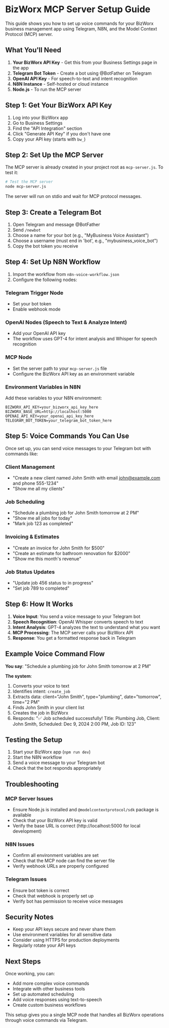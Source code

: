 # BizWorx MCP Server Setup Guide

This guide shows you how to set up voice commands for your BizWorx business management app using Telegram, N8N, and the Model Context Protocol (MCP) server.

## What You'll Need

1. **Your BizWorx API Key** - Get this from your Business Settings page in the app
2. **Telegram Bot Token** - Create a bot using @BotFather on Telegram
3. **OpenAI API Key** - For speech-to-text and intent recognition
4. **N8N Instance** - Self-hosted or cloud instance
5. **Node.js** - To run the MCP server

## Step 1: Get Your BizWorx API Key

1. Log into your BizWorx app
2. Go to Business Settings
3. Find the "API Integration" section
4. Click "Generate API Key" if you don't have one
5. Copy your API key (starts with `bw_`)

## Step 2: Set Up the MCP Server

The MCP server is already created in your project root as `mcp-server.js`. To test it:

```bash
# Test the MCP server
node mcp-server.js
```

The server will run on stdio and wait for MCP protocol messages.

## Step 3: Create a Telegram Bot

1. Open Telegram and message @BotFather
2. Send `/newbot`
3. Choose a name for your bot (e.g., "MyBusiness Voice Assistant")
4. Choose a username (must end in 'bot', e.g., "mybusiness_voice_bot")
5. Copy the bot token you receive

## Step 4: Set Up N8N Workflow

1. Import the workflow from `n8n-voice-workflow.json`
2. Configure the following nodes:

### Telegram Trigger Node
- Set your bot token
- Enable webhook mode

### OpenAI Nodes (Speech to Text & Analyze Intent)
- Add your OpenAI API key
- The workflow uses GPT-4 for intent analysis and Whisper for speech recognition

### MCP Node
- Set the server path to your `mcp-server.js` file
- Configure the BizWorx API key as an environment variable

### Environment Variables in N8N
Add these variables to your N8N environment:
```
BIZWORX_API_KEY=your_bizworx_api_key_here
BIZWORX_BASE_URL=http://localhost:5000
OPENAI_API_KEY=your_openai_api_key_here
TELEGRAM_BOT_TOKEN=your_telegram_bot_token_here
```

## Step 5: Voice Commands You Can Use

Once set up, you can send voice messages to your Telegram bot with commands like:

### Client Management
- "Create a new client named John Smith with email john@example.com and phone 555-1234"
- "Show me all my clients"

### Job Scheduling
- "Schedule a plumbing job for John Smith tomorrow at 2 PM"
- "Show me all jobs for today"
- "Mark job 123 as completed"

### Invoicing & Estimates
- "Create an invoice for John Smith for $500"
- "Create an estimate for bathroom renovation for $2000"
- "Show me this month's revenue"

### Job Status Updates
- "Update job 456 status to in progress"
- "Set job 789 to completed"

## Step 6: How It Works

1. **Voice Input**: You send a voice message to your Telegram bot
2. **Speech Recognition**: OpenAI Whisper converts speech to text
3. **Intent Analysis**: GPT-4 analyzes the text to understand what you want
4. **MCP Processing**: The MCP server calls your BizWorx API
5. **Response**: You get a formatted response back in Telegram

## Example Voice Command Flow

**You say**: "Schedule a plumbing job for John Smith tomorrow at 2 PM"

**The system**:
1. Converts your voice to text
2. Identifies intent: `create_job`
3. Extracts data: client="John Smith", type="plumbing", date="tomorrow", time="2 PM"
4. Finds John Smith in your client list
5. Creates the job in BizWorx
6. Responds: "✅ Job scheduled successfully! Title: Plumbing Job, Client: John Smith, Scheduled: Dec 9, 2024 2:00 PM, Job ID: 123"

## Testing the Setup

1. Start your BizWorx app (`npm run dev`)
2. Start the N8N workflow
3. Send a voice message to your Telegram bot
4. Check that the bot responds appropriately

## Troubleshooting

### MCP Server Issues
- Ensure Node.js is installed and `@modelcontextprotocol/sdk` package is available
- Check that your BizWorx API key is valid
- Verify the base URL is correct (http://localhost:5000 for local development)

### N8N Issues
- Confirm all environment variables are set
- Check that the MCP node can find the server file
- Verify webhook URLs are properly configured

### Telegram Issues
- Ensure bot token is correct
- Check that webhook is properly set up
- Verify bot has permission to receive voice messages

## Security Notes

- Keep your API keys secure and never share them
- Use environment variables for all sensitive data
- Consider using HTTPS for production deployments
- Regularly rotate your API keys

## Next Steps

Once working, you can:
- Add more complex voice commands
- Integrate with other business tools
- Set up automated scheduling
- Add voice responses using text-to-speech
- Create custom business workflows

This setup gives you a single MCP node that handles all BizWorx operations through voice commands via Telegram.